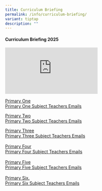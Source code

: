 ```yaml
---
title: Curriculum Briefing
permalink: /info/curriculum-briefing/
variant: tiptap
description: ""
---
```

<h4>Curriculum Briefing 2025</h4>
<p></p>
<div class="iframe-wrapper">
<iframe allowfullscreen="true" frameborder="0" src="https://www.youtube.com/embed/5AjkKiaeqKM?si=foucN8px7rVQZ3Qh"></iframe>
</div>
<p></p>
<p><a href="https://drive.google.com/file/d/1w8TUBmsRlMe-1bng-mLjsJNZpXZn2Qnu/view?usp=drive_link" rel="noopener nofollow" target="_blank">Primary One</a>
<br><a href="https://drive.google.com/file/d/1QNafIsG9oLNM8JR8qTEQHeWF7rD9_nYc/view?usp=drive_link" rel="noopener nofollow" target="_blank">Primary One Subject Teachers Emails</a>
</p>
<p><a href="https://drive.google.com/file/d/1sRPHMeT6QZ7q8v8cGAzUcFzQi2vxNulv/view?usp=drive_link" rel="noopener nofollow" target="_blank">Primary Two</a>
<br><a href="https://drive.google.com/file/d/1X_yzUHhQhxru1ctLI5RYQRTfCF9oNfWH/view?usp=drive_link" rel="noopener nofollow" target="_blank">Primary Two Subject Teachers Emails</a>
<br>
</p>
<p><a href="https://drive.google.com/file/d/1TLfEJk5tMcg99rsVOD3wQbGIB6KWxKyp/view?usp=drive_link" rel="noopener nofollow" target="_blank">Primary Three</a>
<br><a href="https://drive.google.com/file/d/1r4ADOHdNN7_EcG5mCp-jtL-y16YTUg-P/view?usp=drive_link" rel="noopener nofollow" target="_blank">Primary Three Subject Teachers Emails</a>
<br>
<br><a href="https://drive.google.com/file/d/1-fO01mTLgv1h9HGQg4efViNSFQGTLlj0/view?usp=drive_link" rel="noopener nofollow" target="_blank">Primary Four</a>
<br><a href="https://drive.google.com/file/d/1msjlWWRmLw4bjYsdxOzpFHkRoS51gYmR/view?usp=drive_link" rel="noopener nofollow" target="_blank">Primary Four Subject Teachers Emails</a>
<br>
<br><a href="https://drive.google.com/file/d/1gR5Oa0X7MRDaFU2W6vDLK2QoRCXRV7XL/view?usp=drive_link" rel="noopener nofollow" target="_blank">Primary Five</a>
<br><a href="https://drive.google.com/file/d/1bYegJHoFWOsn6ogeyBs9uWcA0cLdzWe1/view?usp=sharing" rel="noopener nofollow" target="_blank">Primary Five Subject Teachers Emails</a>
<br>
<br><a href="https://drive.google.com/file/d/10RP3RjvVbT0J76Mi9Xv-YvmkmyG2hqoH/view?usp=drive_link" rel="noopener nofollow" target="_blank">Primary Six.</a>
<br><a href="https://drive.google.com/file/d/1r1zyrDdWXFVWNo67iY7-Y0xSpa-1bAq0/view?usp=drive_link" rel="noopener nofollow" target="_blank">Primary Six Subject Teachers Emails</a>
</p>
<p>
<br>
</p>